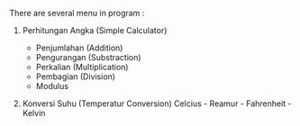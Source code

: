 There are several menu in program :

1. Perhitungan Angka (Simple Calculator)
    - Penjumlahan (Addition)
    - Pengurangan (Substraction)
    - Perkalian (Multiplication)
    - Pembagian (Division)
    - Modulus

2. Konversi Suhu (Temperatur Conversion)
    Celcius - Reamur - Fahrenheit - Kelvin

